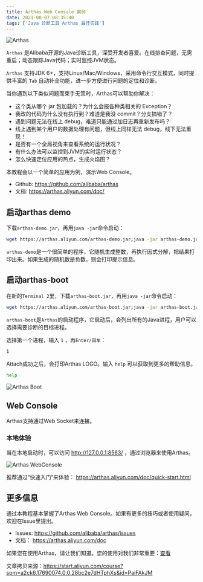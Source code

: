 ```yaml
---
title: Arthas Web Console 案例
date: 2021-08-07 08:35:40
tags: ['Java 诊断工具 Arthas 最佳实践']
---
```


![Arthas](arthas.png)

`Arthas` 是Alibaba开源的Java诊断工具，深受开发者喜爱。在线排查问题，无需重启；动态跟踪Java代码；实时监控JVM状态。

`Arthas` 支持JDK 6+，支持Linux/Mac/Windows，采用命令行交互模式，同时提供丰富的 `Tab` 自动补全功能，进一步方便进行问题的定位和诊断。

当你遇到以下类似问题而束手无策时，Arthas可以帮助你解决：

- 这个类从哪个 jar 包加载的？为什么会报各种类相关的 Exception？
- 我改的代码为什么没有执行到？难道是我没 commit？分支搞错了？
- 遇到问题无法在线上 debug，难道只能通过加日志再重新发布吗？
- 线上遇到某个用户的数据处理有问题，但线上同样无法 debug，线下无法重现！
- 是否有一个全局视角来查看系统的运行状况？
- 有什么办法可以监控到JVM的实时运行状态？
- 怎么快速定位应用的热点，生成火焰图？

本教程会以一个简单的应用为例，演示Web Console。

- Github: https://github.com/alibaba/arthas
- 文档: https://arthas.aliyun.com/doc/

## 启动arthas demo

下载`arthas-demo.jar`，再用`java -jar`命令启动：

```bash
wget https://arthas.aliyun.com/arthas-demo.jar;java -jar arthas-demo.jar
```



`arthas-demo`是一个很简单的程序，它随机生成整数，再执行因式分解，把结果打印出来。如果生成的随机数是负数，则会打印提示信息。

## 启动arthas-boot

在新的`Terminal 2`里，下载`arthas-boot.jar`，再用`java -jar`命令启动：

```bash
wget https://arthas.aliyun.com/arthas-boot.jar;java -jar arthas-boot.jar --target-ip 0.0.0.0
```



`arthas-boot`是`Arthas`的启动程序，它启动后，会列出所有的Java进程，用户可以选择需要诊断的目标进程。

选择第一个进程，输入 `1` ，再`Enter/回车`：

```bash
1
```



Attach成功之后，会打印Arthas LOGO。输入 `help` 可以获取到更多的帮助信息。

```bash
help
```



![Arthas Boot](O1CN01HzatXZ1RgccrlT90M_!!6000000002141-2-tps-529-244.png)

## Web Console

Arthas支持通过Web Socket来连接。

### 本地体验

当在本地启动时，可以访问 http://127.0.0.1:8563/ ，通过浏览器来使用Arthas。

![Arthas WebConsole](O1CN01i041kW1lw0FCaSKNn_!!6000000004882-2-tps-1231-284.png)

推荐通过“快速入门”来体验： https://arthas.aliyun.com/doc/quick-start.html

## 更多信息

通过本教程基本掌握了Arthas Web Console。如果有更多的技巧或者使用疑问，欢迎在Issue里提出。

- Issues: https://github.com/alibaba/arthas/issues
- 文档： https://arthas.aliyun.com/doc

如果您在使用Arthas，请让我们知道。您的使用对我们非常重要：[查看](https://github.com/alibaba/arthas/issues/111)

文章拷贝来源：https://start.aliyun.com/course?spm=a2ck6.17690074.0.0.28bc2e7dHTphXs&id=PaiFAkJM